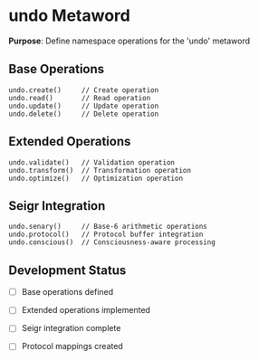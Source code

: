 # undo Metaword

**Purpose**: Define namespace operations for the 'undo' metaword

## Base Operations

```hyphos
undo.create()     // Create operation
undo.read()       // Read operation  
undo.update()     // Update operation
undo.delete()     // Delete operation
```

## Extended Operations

```hyphos
undo.validate()   // Validation operation
undo.transform()  // Transformation operation
undo.optimize()   // Optimization operation
```

## Seigr Integration

```hyphos
undo.senary()     // Base-6 arithmetic operations
undo.protocol()   // Protocol buffer integration
undo.conscious()  // Consciousness-aware processing
```

## Development Status

- [ ] Base operations defined
- [ ] Extended operations implemented  
- [ ] Seigr integration complete
- [ ] Protocol mappings created

